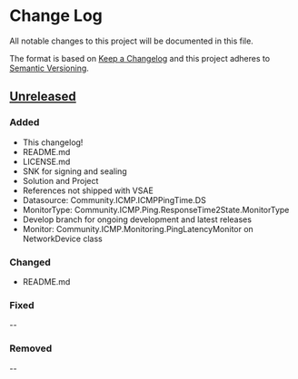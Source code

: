 # Change Log
All notable changes to this project will be documented in this file.

The format is based on [Keep a Changelog](http://keepachangelog.com/)
and this project adheres to [Semantic Versioning](http://semver.org/).

## [Unreleased]
### Added
- This changelog!
- README.md
- LICENSE.md
- SNK for signing and sealing
- Solution and Project
- References not shipped with VSAE
- Datasource: Community.ICMP.ICMPPingTime.DS
- MonitorType: Community.ICMP.Ping.ResponseTime2State.MonitorType
- Develop branch for ongoing development and latest releases
- Monitor: Community.ICMP.Monitoring.PingLatencyMonitor on NetworkDevice class

### Changed
- README.md

### Fixed
--

### Removed
--


[Unreleased]: https://github.com/stegenfeldt/Community.ICMP.Monitoring/compare/1dd30f274138ce61ba47c4365ac1d8577216ae09...HEAD
